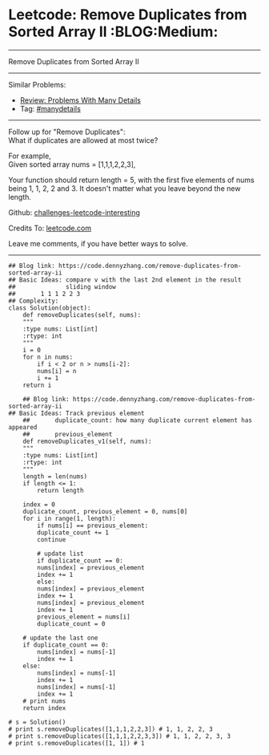 
# Leetcode: Remove Duplicates from Sorted Array II     :BLOG:Medium:

---

Remove Duplicates from Sorted Array II  

---

Similar Problems:  

-   [Review: Problems With Many Details](https://code.dennyzhang.com/review-manydetails)
-   Tag: [#manydetails](https://code.dennyzhang.com/tag/manydetails)

---

Follow up for "Remove Duplicates":  
What if duplicates are allowed at most twice?  

For example,  
Given sorted array nums = [1,1,1,2,2,3],  

Your function should return length = 5, with the first five elements of nums being 1, 1, 2, 2 and 3. It doesn't matter what you leave beyond the new length.  

Github: [challenges-leetcode-interesting](https://github.com/DennyZhang/challenges-leetcode-interesting/tree/master/problems/remove-duplicates-from-sorted-array-ii)  

Credits To: [leetcode.com](https://leetcode.com/problems/remove-duplicates-from-sorted-array-ii/description/)  

Leave me comments, if you have better ways to solve.  

---

    ## Blog link: https://code.dennyzhang.com/remove-duplicates-from-sorted-array-ii
    ## Basic Ideas: compare v with the last 2nd element in the result
    ##              sliding window
    ##       1 1 1 2 2 3
    ## Complexity:
    class Solution(object):
        def removeDuplicates(self, nums):
    	"""
    	:type nums: List[int]
    	:rtype: int
    	"""
    	i = 0
    	for n in nums:
    	    if i < 2 or n > nums[i-2]:
    		nums[i] = n
    		i += 1
    	return i
    
        ## Blog link: https://code.dennyzhang.com/remove-duplicates-from-sorted-array-ii
    ## Basic Ideas: Track previous element
        ##       duplicate_count: how many duplicate current element has appeared
        ##       previous_element
        def removeDuplicates_v1(self, nums):
    	"""
    	:type nums: List[int]
    	:rtype: int
    	"""
    	length = len(nums)
    	if length <= 1:
    	    return length
    
    	index = 0
    	duplicate_count, previous_element = 0, nums[0]
    	for i in range(1, length):
    	    if nums[i] == previous_element:
    		duplicate_count += 1
    		continue
    
    	    # update list
    	    if duplicate_count == 0:
    		nums[index] = previous_element
    		index += 1
    	    else:
    		nums[index] = previous_element
    		index += 1
    		nums[index] = previous_element
    		index += 1
    	    previous_element = nums[i]
    	    duplicate_count = 0
    
    	# update the last one
    	if duplicate_count == 0:
    	    nums[index] = nums[-1]
    	    index += 1
    	else:
    	    nums[index] = nums[-1]
    	    index += 1
    	    nums[index] = nums[-1]
    	    index += 1
    	# print nums
    	return index
    
    # s = Solution()
    # print s.removeDuplicates([1,1,1,2,2,3]) # 1, 1, 2, 2, 3
    # print s.removeDuplicates([1,1,1,2,2,3,3]) # 1, 1, 2, 2, 3, 3
    # print s.removeDuplicates([1, 1]) # 1

